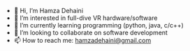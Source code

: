 - 👋 Hi, I’m Hamza Dehaini
- 👀 I’m interested in full-dive VR hardware/software
- 🌱 I’m currently learning programming (python, java, c/c++)
- 💞️ I’m looking to collaborate on software development
- 📫 How to reach me: hamzadehaini@gmail.com

<!---
hsdehaini/hsdehaini is a ✨ special ✨ repository because its `README.md` (this file) appears on your GitHub profile.
You can click the Preview link to take a look at your changes.
--->
